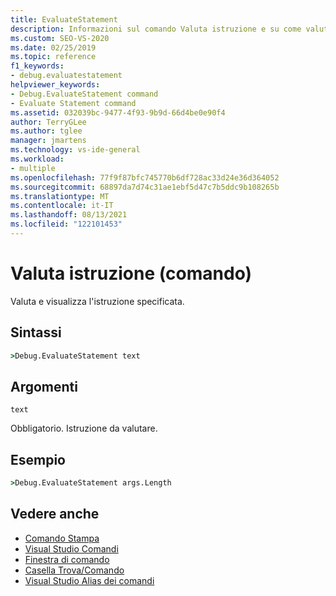 ```yaml
---
title: EvaluateStatement
description: Informazioni sul comando Valuta istruzione e su come valuta e visualizza l'istruzione specificata.
ms.custom: SEO-VS-2020
ms.date: 02/25/2019
ms.topic: reference
f1_keywords:
- debug.evaluatestatement
helpviewer_keywords:
- Debug.EvaluateStatement command
- Evaluate Statement command
ms.assetid: 032039bc-9477-4f93-9b9d-66d4be0e90f4
author: TerryGLee
ms.author: tglee
manager: jmartens
ms.technology: vs-ide-general
ms.workload:
- multiple
ms.openlocfilehash: 77f9f87bfc745770b6df728ac33d24e36d364052
ms.sourcegitcommit: 68897da7d74c31ae1ebf5d47c7b5ddc9b108265b
ms.translationtype: MT
ms.contentlocale: it-IT
ms.lasthandoff: 08/13/2021
ms.locfileid: "122101453"
---
```

# <a name="evaluate-statement-command"></a>Valuta istruzione (comando)

Valuta e visualizza l'istruzione specificata.

## <a name="syntax"></a>Sintassi

```cmd
>Debug.EvaluateStatement text
```

## <a name="arguments"></a>Argomenti

`text`

Obbligatorio. Istruzione da valutare.

## <a name="example"></a>Esempio

```cmd
>Debug.EvaluateStatement args.Length
```

## <a name="see-also"></a>Vedere anche

- [Comando Stampa](../../ide/reference/print-command.md)
- [Visual Studio Comandi](../../ide/reference/visual-studio-commands.md)
- [Finestra di comando](../../ide/reference/command-window.md)
- [Casella Trova/Comando](../../ide/find-command-box.md)
- [Visual Studio Alias dei comandi](../../ide/reference/visual-studio-command-aliases.md)
